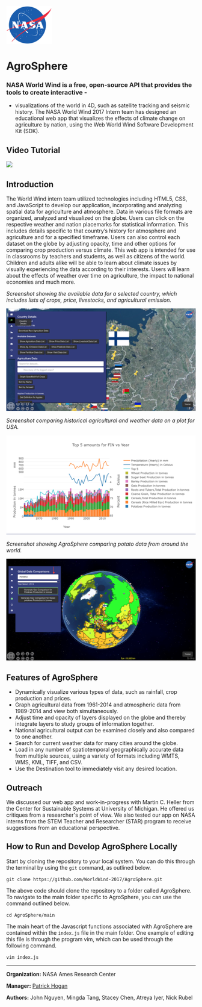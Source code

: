 <img src="images/nasalogo.png" height="100"/>

# AgroSphere

### NASA World Wind is a free, open-source API that provides the tools to create interactive - 
- visualizations of the world in 4D, such as satellite tracking and seismic history. The NASA
World Wind 2017 Intern team has designed an educational web app that visualizes the effects of
climate change on agriculture by nation, using the Web World Wind Software Development Kit (SDK).

## Video Tutorial

<a href="#">
<img src="#" />
</a>

## Introduction

The World Wind intern team utilized technologies including HTML5, CSS, and JavaScript to develop our application, incorporating and analyzing spatial data for agriculture and atmosphere. Data in various file formats are organized, analyzed and visualized on the globe. Users can click on the respective weather and nation placemarks for statistical information. This includes details specific to that country’s history for atmosphere and agriculture and for a specified timeframe. Users can also control each dataset on the globe by adjusting opacity, time and other options for comparing crop production versus climate. This web app is intended for use in classrooms by teachers and students, as well as citizens of the world. Children and adults alike will be able to learn about climate issues by visually experiencing the data according to their interests. Users will learn about the effects of weather over time on agriculture, the impact to national economies and much more.
 
_Screenshot showing the available data for a selected country, which includes lists of crops,
price, livestocks, and agricultural emission._

<img src="images/RM1.png" />

_Screenshot comparing historical agricultural and weather data on a plot for USA._

<img src="images/RM2.png" />

_Screenshot showing AgroSphere comparing potato data from around the world._

<img src="images/RM3.png">

## Features of AgroSphere

* Dynamically visualize various types of data, such as rainfall, crop production and prices.
* Graph agricultural data from 1961-2014 and atmospheric data from 1989-2014 and view both simultaneously.
* Adjust time and opacity of layers displayed on the globe and thereby integrate layers to study groups of information together.
* National agricultural output can be examined closely and also compared to one another.
* Search for current weather data for many cities around the globe.
* Load in any number of spatiotemporal geographically accurate data from multiple sources, using a variety of formats including WMTS, WMS, KML, TIFF, and CSV.
* Use the Destination tool to immediately visit any desired location.

## Outreach

We discussed our web app and work-in-progress with Martin C. Heller from the Center for Sustainable Systems at University of Michigan. He offered us critiques from a researcher's point of view.
We also tested our app on NASA interns from the STEM Teacher and Researcher (STAR) program to receive suggestions from an educational perspective.

## How to Run and Develop AgroSphere Locally

Start by cloning the repository to your local system. You can do this through the terminal by using the ```git``` command, as outlined below.

```
git clone https://github.com/WorldWind-2017/AgroSphere.git
```

The above code should clone the repository to a folder called AgroSphere. To navigate to the main folder specific to AgroSphere, you can use the command outlined below.

```
cd AgroSphere/main
```

The main heart of the Javascript functions associated with AgroSphere are contained within the ```index.js``` file in the main folder. One example of editing this file is through the program vim, which can be used through the following command.

```
vim index.js
```





***

**Organization:** NASA Ames Research Center

**Manager:** <a href="https://www.linkedin.com/in/phogan">Patrick Hogan</a>

**Authors:** John Nguyen, Mingda Tang, Stacey Chen, Atreya Iyer, Nick Rubel


